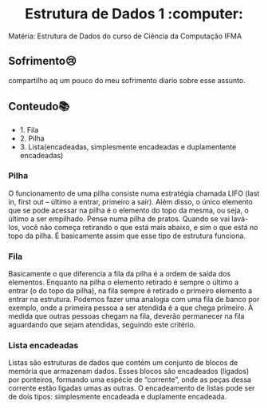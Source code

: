 <h1 align="center"> Estrutura de Dados 1 :computer: </h1>
Matéria: Estrutura de Dados do curso de Ciência da Computação IFMA

## Sofrimento:cry:

compartilho aq um pouco do meu sofrimento diario sobre esse assunto.

## Conteudo:books:

<ul>
    <li>1. Fila</li>
    <li>2. Pilha</li>
    <li>3. Lista(encadeadas, simplesmente encadeadas e duplamentente encadeadas)</li>
</ul>

### Pilha

O funcionamento de uma pilha consiste numa estratégia chamada LIFO (last in, first out – último a entrar, primeiro a sair).
Além disso, o único elemento que se pode acessar na pilha é o elemento do topo da mesma, ou seja, o último a ser empilhado. 
Pense numa pilha de pratos. Quando se vai lavá-los, você não começa retirando o que está mais abaixo, e sim o que está no topo da pilha. 
É basicamente assim que esse tipo de estrutura funciona.

### Fila
Basicamente o que diferencia a fila da pilha é a ordem de saída dos elementos. 
Enquanto na pilha o elemento retirado é sempre o último a entrar (o do topo da pilha), na fila sempre é retirado o primeiro elemento a entrar na estrutura. 
Podemos fazer uma analogia com uma fila de banco por exemplo, onde a primeira pessoa a ser atendida é a que chega primeiro.
À medida que outras pessoas chegam na fila, deverão permanecer na fila aguardando que sejam atendidas, seguindo este critério.

### Lista encadeadas

Listas são estruturas de dados que contém um conjunto de blocos de memória que armazenam dados. 
Esses blocos são encadeados (ligados) por ponteiros, formando uma espécie de “corrente”, onde as peças dessa corrente estão ligadas umas as outras. 
O encadeamento de listas pode ser de dois tipos: simplesmente encadeada e duplamente encadeada.

